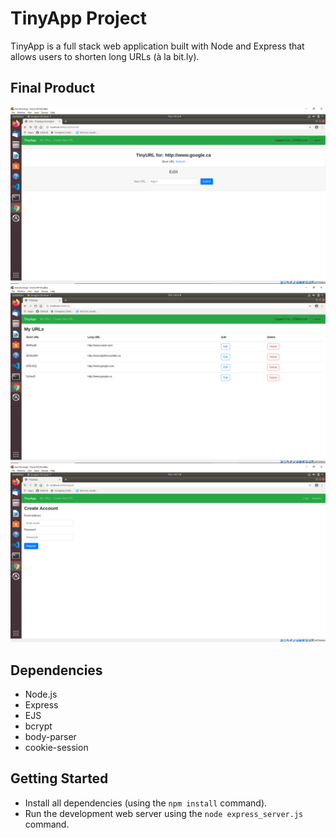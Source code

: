 # TinyApp Project

TinyApp is a full stack web application built with Node and Express that allows users to shorten long URLs (à la bit.ly).

## Final Product

!["screenshot of creating a new url"](https://github.com/NaSinSa/tinyapp/blob/master/docs/creat_url.png?raw=true)
!["screenshot of my url page"](https://github.com/NaSinSa/tinyapp/blob/master/docs/my_urls.png?raw=true)
!["screenshot of user registration page"](https://github.com/NaSinSa/tinyapp/blob/master/docs/user_registration.png?raw=true)

## Dependencies

- Node.js
- Express
- EJS
- bcrypt
- body-parser
- cookie-session

## Getting Started

- Install all dependencies (using the `npm install` command).
- Run the development web server using the `node express_server.js` command.